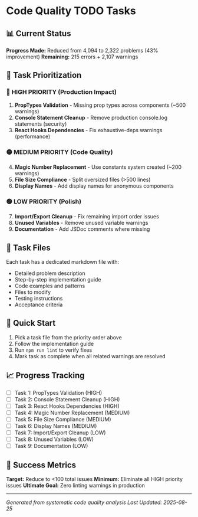 # Code Quality TODO Tasks

## 📊 Current Status

**Progress Made:** Reduced from 4,094 to 2,322 problems (43% improvement)
**Remaining:** 215 errors + 2,107 warnings

## 🎯 Task Prioritization

### 🔴 **HIGH PRIORITY** (Production Impact)
1. **PropTypes Validation** - Missing prop types across components (~500 warnings)
2. **Console Statement Cleanup** - Remove production console.log statements (security)
3. **React Hooks Dependencies** - Fix exhaustive-deps warnings (performance)

### 🟡 **MEDIUM PRIORITY** (Code Quality)
4. **Magic Number Replacement** - Use constants system created (~200 warnings)  
5. **File Size Compliance** - Split oversized files (>500 lines)
6. **Display Names** - Add display names for anonymous components

### 🟢 **LOW PRIORITY** (Polish)
7. **Import/Export Cleanup** - Fix remaining import order issues
8. **Unused Variables** - Remove unused variable warnings
9. **Documentation** - Add JSDoc comments where missing

## 📁 Task Files

Each task has a dedicated markdown file with:
- Detailed problem description
- Step-by-step implementation guide
- Code examples and patterns
- Files to modify
- Testing instructions
- Acceptance criteria

## 🚀 Quick Start

1. Pick a task file from the priority order above
2. Follow the implementation guide
3. Run `npm run lint` to verify fixes
4. Mark task as complete when all related warnings are resolved

## 📈 Progress Tracking

- [ ] Task 1: PropTypes Validation (HIGH)
- [ ] Task 2: Console Statement Cleanup (HIGH) 
- [ ] Task 3: React Hooks Dependencies (HIGH)
- [ ] Task 4: Magic Number Replacement (MEDIUM)
- [ ] Task 5: File Size Compliance (MEDIUM)
- [ ] Task 6: Display Names (MEDIUM)
- [ ] Task 7: Import/Export Cleanup (LOW)
- [ ] Task 8: Unused Variables (LOW)
- [ ] Task 9: Documentation (LOW)

## 🎯 Success Metrics

**Target:** Reduce to <100 total issues
**Minimum:** Eliminate all HIGH priority issues
**Ultimate Goal:** Zero linting warnings in production

---

*Generated from systematic code quality analysis*
*Last Updated: 2025-08-25*